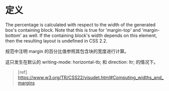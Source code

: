 # 定义
The percentage is calculated with respect to the width of the generated box's containing block. Note that this is true for 'margin-top' and 'margin-bottom' as well. If the containing block's width depends on this element, then the resulting layout is undefined in CSS 2.2.

规范中注明 margin 的百分比值参照其包含块的宽度进行计算。

这只发生在默认的 writing-mode: horizontal-tb; 和 direction: ltr; 的情况下。


> [ref]
https://www.w3.org/TR/CSS22/visudet.html#Computing_widths_and_margins
